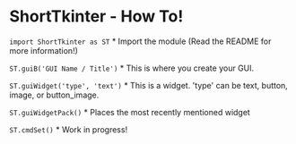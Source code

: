 # ShortTkinter - How To!

`import ShortTkinter as ST` * Import the module (Read the README for more information!)

`ST.guiB('GUI Name / Title')` * This is where you create your GUI.

`ST.guiWidget('type', 'text')` * This is a widget. 'type' can be text, button, image, or button_image.

`ST.guiWidgetPack()` * Places the most recently mentioned widget

`ST.cmdSet()` * Work in progress!
